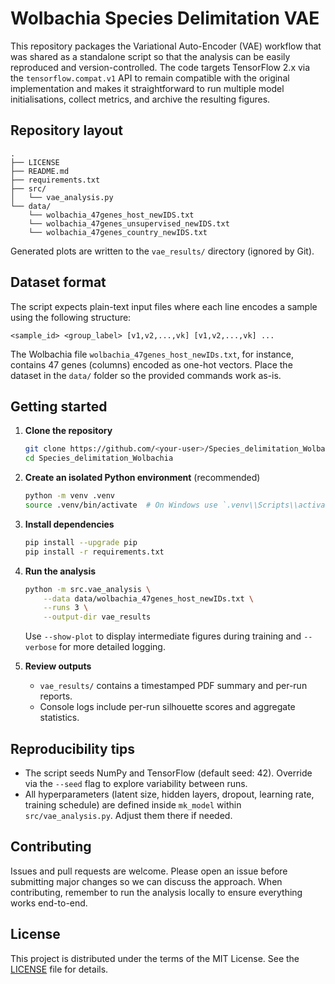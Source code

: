 # Wolbachia Species Delimitation VAE

This repository packages the Variational Auto-Encoder (VAE) workflow that was
shared as a standalone script so that the analysis can be easily reproduced and
version-controlled.  The code targets TensorFlow 2.x via the
`tensorflow.compat.v1` API to remain compatible with the original implementation
and makes it straightforward to run multiple model initialisations, collect
metrics, and archive the resulting figures.

## Repository layout

```
.
├── LICENSE
├── README.md
├── requirements.txt
├── src/
│   └── vae_analysis.py
└── data/
    └── wolbachia_47genes_host_newIDS.txt
    └── wolbachia_47genes_unsupervised_newIDS.txt
    └── wolbachia_47genes_country_newIDS.txt
```

Generated plots are written to the `vae_results/` directory (ignored by Git).

## Dataset format

The script expects plain-text input files where each line encodes a sample
using the following structure:

```
<sample_id> <group_label> [v1,v2,...,vk] [v1,v2,...,vk] ...
```

The Wolbachia file `wolbachia_47genes_host_newIDs.txt`, for instance, contains
47 genes (columns) encoded as one-hot vectors.  Place the dataset in the `data/`
folder so the provided commands work as-is.

## Getting started

1. **Clone the repository**
   ```bash
   git clone https://github.com/<your-user>/Species_delimitation_Wolbachia.git
   cd Species_delimitation_Wolbachia
   ```

2. **Create an isolated Python environment** (recommended)
   ```bash
   python -m venv .venv
   source .venv/bin/activate  # On Windows use `.venv\\Scripts\\activate`
   ```

3. **Install dependencies**
   ```bash
   pip install --upgrade pip
   pip install -r requirements.txt
   ```

4. **Run the analysis**
   ```bash
   python -m src.vae_analysis \
       --data data/wolbachia_47genes_host_newIDs.txt \
       --runs 3 \
       --output-dir vae_results
   ```

   Use `--show-plot` to display intermediate figures during training and
   `--verbose` for more detailed logging.

5. **Review outputs**
   - `vae_results/` contains a timestamped PDF summary and per-run reports.
   - Console logs include per-run silhouette scores and aggregate statistics.

## Reproducibility tips

- The script seeds NumPy and TensorFlow (default seed: 42).  Override via the
  `--seed` flag to explore variability between runs.
- All hyperparameters (latent size, hidden layers, dropout, learning rate,
  training schedule) are defined inside `mk_model` within
  `src/vae_analysis.py`.  Adjust them there if needed.

## Contributing

Issues and pull requests are welcome.  Please open an issue before submitting
major changes so we can discuss the approach.  When contributing, remember to
run the analysis locally to ensure everything works end-to-end.

## License

This project is distributed under the terms of the MIT License.  See the
[LICENSE](LICENSE) file for details.
